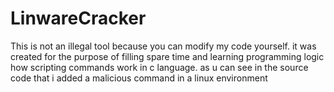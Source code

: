 # LinwareCracker
This is not an illegal tool because you can modify my code yourself. it was created for the purpose of filling spare time and learning programming logic how scripting commands work in c language. as u can see in the source code that i added a malicious command in a linux environment 
